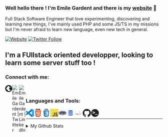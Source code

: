 ### Well hello there ! I'm Emile Gardent and there is my [website] 👋

Full Stack Software Engineer that love experimenting, discovering and learning new things,
I've mainly used PHP and some JS/TS in my missions but I'm never afraid to learn new language, even new tech in general.

[![Website](https://img.shields.io/website?label=egardent.fr&style=for-the-badge&url=https%3A%2F%2Fegardent.fr)](https://egardent.fr/)
[![Twitter Follow](https://img.shields.io/twitter/follow/EmileGardent?color=1DA1F2&logo=twitter&style=for-the-badge)](https://twitter.com/EmileGardent)

## I'm a FUllstack oriented developper, looking to learn some server stuff too !

### Connect with me:

[<img align="left" alt="egardent.fr" width="22px" src="https://raw.githubusercontent.com/iconic/open-iconic/master/svg/globe.svg" />][website]
[<img align="left" alt="Emile Gardent | Twitter" width="22px" src="https://cdn.jsdelivr.net/npm/simple-icons@v3/icons/twitter.svg" />][twitter]
[<img align="left" alt="Emile Gardent | LinkedIn" width="22px" src="https://cdn.jsdelivr.net/npm/simple-icons@v3/icons/linkedin.svg" />][linkedin]

<br />

### Languages and Tools:

<img align="left" alt="Visual Studio Code" width="26px" src="https://raw.githubusercontent.com/github/explore/80688e429a7d4ef2fca1e82350fe8e3517d3494d/topics/visual-studio-code/visual-studio-code.png" />
<img align="left" alt="HTML5" width="26px" src="https://raw.githubusercontent.com/github/explore/80688e429a7d4ef2fca1e82350fe8e3517d3494d/topics/html/html.png" />
<img align="left" alt="CSS3" width="26px" src="https://raw.githubusercontent.com/github/explore/80688e429a7d4ef2fca1e82350fe8e3517d3494d/topics/css/css.png" />
<img align="left" alt="JavaScript" width="26px" src="https://raw.githubusercontent.com/github/explore/80688e429a7d4ef2fca1e82350fe8e3517d3494d/topics/javascript/javascript.png" />
<img align="left" alt="PHP" width="26px" src="https://raw.githubusercontent.com/github/explore/80688e429a7d4ef2fca1e82350fe8e3517d3494d/topics/php/php.png" />
<img align="left" alt="SQL" width="26px" src="https://raw.githubusercontent.com/github/explore/80688e429a7d4ef2fca1e82350fe8e3517d3494d/topics/sql/sql.png" />
<img align="left" alt="MySQL" width="26px" src="https://raw.githubusercontent.com/github/explore/80688e429a7d4ef2fca1e82350fe8e3517d3494d/topics/mysql/mysql.png" />
<img align="left" alt="GitHub" width="26px" src="https://raw.githubusercontent.com/github/explore/78df643247d429f6cc873026c0622819ad797942/topics/github/github.png" />
<img align="left" alt="Terminal" width="26px" src="https://raw.githubusercontent.com/github/explore/80688e429a7d4ef2fca1e82350fe8e3517d3494d/topics/terminal/terminal.png" />

<br />

---

<details>
  <summary>My Github Stats</summary>

![Emile Gardent's github stats](https://github-readme-stats.vercel.app/api?username=emile-g&count_private=true)
<br/>
![My top Langs](https://github-readme-stats.vercel.app/api/top-langs/?username=emile-g&layout=compact)

</details>

[website]: https://egardent.fr
[twitter]: https://twitter.com/EmileGardent
[linkedin]: www.linkedin.com/in/emile-g
